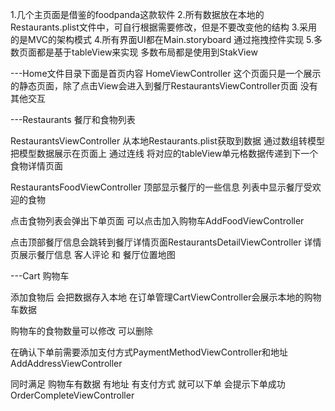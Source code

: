 ﻿1.几个主页面是借鉴的foodpanda这款软件
2.所有数据放在本地的Restaurants.plist文件中，可自行根据需要修改，但是不要改变他的结构
3.采用的是MVC的架构模式
4.所有界面UI都在Main.storyboard 通过拖拽控件实现
5.多数页面都是基于tableView来实现 多数布局都是使用到StakView

---Home文件目录下面是首页内容
HomeViewController
这个页面只是一个展示的静态页面，除了点击View会进入到餐厅RestaurantsViewController页面 没有其他交互

---Restaurants 餐厅和食物列表

RestaurantsViewController 从本地Restaurants.plist获取到数据 通过数组转模型 
把模型数据展示在页面上 通过连线 将对应的tableView单元格数据传递到下一个食物详情页面

RestaurantsFoodViewController 顶部显示餐厅的一些信息 列表中显示餐厅受欢迎的食物

点击食物列表会弹出下单页面 可以点击加入购物车AddFoodViewController

点击顶部餐厅信息会跳转到餐厅详情页面RestaurantsDetailViewController
详情页展示餐厅信息 客人评论 和 餐厅位置地图


---Cart 购物车

添加食物后 会把数据存入本地 在订单管理CartViewController会展示本地的购物车数据

购物车的食物数量可以修改 可以删除

在确认下单前需要添加支付方式PaymentMethodViewController和地址AddAddressViewController

同时满足 购物车有数据 有地址 有支付方式 就可以下单 会提示下单成功OrderCompleteViewController



